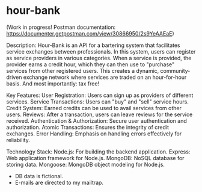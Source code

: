 # hour-bank
(Work in progress! Postman documentation: https://documenter.getpostman.com/view/30866950/2s9YeAAEaE)

Description:
Hour-Bank is an API for a bartering system that facilitates service exchanges between professionals. In this system, users can register as service providers in various categories. When a service is provided, the provider earns a credit hour, which they can then use to "purchase" services from other registered users. This creates a dynamic, community-driven exchange network where services are traded on an hour-for-hour basis. And most importantly: tax free!

Key Features:
User Registration: Users can sign up as providers of different services.
Service Transactions: Users can "buy" and "sell" service hours.
Credit System: Earned credits can be used to avail services from other users.
Reviews: After a transaction, users can leave reviews for the service received.
Authentication & Authorization: Secure user authentication and authorization.
Atomic Transactions: Ensures the integrity of credit exchanges.
Error Handling: Emphasis on handling errors effectively for reliability.

Technology Stack:
Node.js: For building the backend application.
Express: Web application framework for Node.js.
MongoDB: NoSQL database for storing data.
Mongoose: MongoDB object modeling for Node.js.

* DB data is fictional.
* E-mails are directed to my mailtrap.
